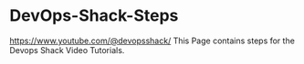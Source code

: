 # DevOps-Shack-Steps

https://www.youtube.com/@devopsshack/
This Page contains steps for the Devops Shack Video Tutorials.
